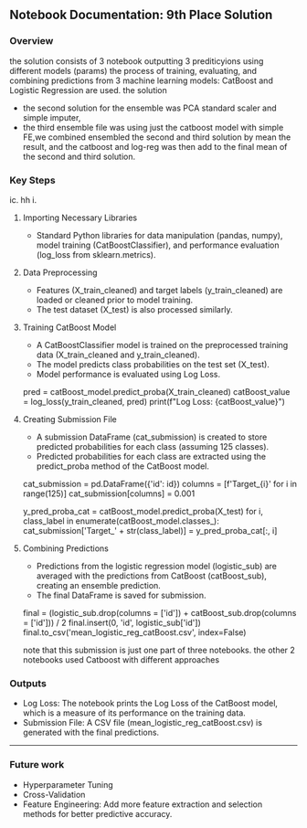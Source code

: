 ## Notebook Documentation: 9th Place Solution 

### Overview
the solution consists of 3 notebook outputting 3 prediticyions using different models (params)  the process of training, evaluating, and combining predictions from 3 machine learning models: CatBoost and Logistic Regression are used. the solution 
- the second solution for the ensemble was PCA standard scaler and simple imputer, 
- the third ensemble file was using just the catboost model with simple FE,we combined ensembled the second and third solution by mean the result, and the catboost and log-reg was then add to the final mean of the second and third solution. 

### Key Steps
ic.  hh i. 
1. Importing Necessary Libraries
   - Standard Python libraries for data manipulation (pandas, numpy), model training (CatBoostClassifier), and performance evaluation (log_loss from sklearn.metrics).

2. Data Preprocessing
   - Features (X_train_cleaned) and target labels (y_train_cleaned) are loaded or cleaned prior to model training.
   - The test dataset (X_test) is also processed similarly.

3. Training CatBoost Model
   - A CatBoostClassifier model is trained on the preprocessed training data (X_train_cleaned and y_train_cleaned).
   - The model predicts class probabilities on the test set (X_test).
   - Model performance is evaluated using Log Loss.

   
   pred = catBoost_model.predict_proba(X_train_cleaned)
   catBoost_value = log_loss(y_train_cleaned, pred)
   print(f"Log Loss: {catBoost_value}")
   
4. Creating Submission File
   - A submission DataFrame (cat_submission) is created to store predicted probabilities for each class (assuming 125 classes).
   - Predicted probabilities for each class are extracted using the predict_proba method of the CatBoost model.

   
   cat_submission = pd.DataFrame({'id': id})
   columns = [f'Target_{i}' for i in range(125)]
   cat_submission[columns] = 0.001
   
   y_pred_proba_cat = catBoost_model.predict_proba(X_test)
   for i, class_label in enumerate(catBoost_model.classes_):
       cat_submission['Target_' + str(class_label)] = y_pred_proba_cat[:, i]
   
5. Combining Predictions
   - Predictions from the logistic regression model (logistic_sub) are averaged with the predictions from CatBoost (catBoost_sub), creating an ensemble prediction. 
   - The final DataFrame is saved for submission.

   final = (logistic_sub.drop(columns = ['id']) + catBoost_sub.drop(columns = ['id'])) / 2
   final.insert(0, 'id', logistic_sub['id'])
   final.to_csv('mean_logistic_reg_catBoost.csv', index=False)
   
   note that this submission is just one part of three notebooks. the other 2 notebooks used Catboost with different approaches 
### Outputs
- Log Loss: The notebook prints the Log Loss of the CatBoost model, which is a measure of its performance on the training data.
- Submission File: A CSV file (mean_logistic_reg_catBoost.csv) is generated with the final predictions.

---

### Future work 
- Hyperparameter Tuning
- Cross-Validation
- Feature Engineering: Add more feature extraction and selection methods for better predictive accuracy.

